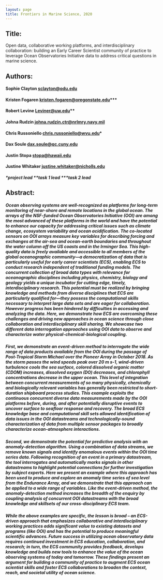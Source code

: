 ```yaml
---
layout: page
title: Frontiers in Marine Science, 2020
---
```


## Title:

Open data, collaborative working platforms, and interdisciplinary collaboration: building an Early Career Scientist community of practice to leverage Ocean Observatories Initiative data to address critical questions in marine science.

## Authors:

#### Sophie Clayton sclayton@odu.edu
#### Kristen Fogaren kristen.fogaren@oregonstate.edu***
#### Robert Levine Leviner@uw.edu**
#### Johna Rudzin johna.rudzin.ctr@nrlmry.navy.mil
#### Chris Russoniello chris.russoniello@wvu.edu*
#### Dax Soule dax.soule@qc.cuny.edu
#### Justin Stopa stopa@hawaii.edu
#### Justine Whitaker justine.whitaker@nicholls.edu

##### *project lead  **task 1 lead  ***task 2 lead

## Abstract:

##### Ocean observing systems are well-recognized as platforms for long-term monitoring of near-shore and remote locations in the global ocean. The arrays of the NSF-funded Ocean Observatories Initiative (OOI) are among the most advanced of these platforms in the world and have the potential to enhance our capacity for addressing critical issues such as climate change, ecosystem variability and ocean acidification. The co-located sensors on OOI arrays measure key variables for describing forcing and exchanges at the air-sea and ocean-earth boundaries and throughout the water column off the US coasts and in the Irminger Sea. This high-quality data is freely available and accessible to all members of the global oceanographic community—a democratization of data that is particularly useful for early career scientists (ECS), enabling ECS to conduct research independent of traditional funding models. The concurrent collection of broad data types with relevance for oceanographic disciplines including physics, chemistry, biology and geology yields a unique incubator for cutting edge, timely, interdisciplinary research. This potential must be realized by bringing knowledge and methods from diverse disciplines that ECS are particularly qualified for—they possess the computational skills necessary to interpret large data sets and are eager for collaboration. However progress has been hindered by difficulties in accessing and analyzing the data. Here, we demonstrate how ECS are overcoming these challenges and driving new approaches in ocean science through close collaboration and interdisciplinary skill sharing. We showcase two different data interrogation approaches using OOI data to observe and characterize water physical-chemical-biological coupling.

##### First, we demonstrate an event-driven method to interrogate the wide range of data products available from the OOI during the passage of Post-Tropical Storm Michael over the Pioneer Array in October 2018. As the storm passes the wind speeds peak over 20 m s-1, wind-driven turbulence cools the sea surface, colored dissolved organic matter (CDOM) increases, dissolved oxygen (DO) decreases, and chlorophyll concentrations decrease in the upper ocean. This level of integration between concurrent measurements of so many physically, chemically and biologically relevant variables has generally been restricted to short-duration shipboard process studies. This example exploits the continuous concurrent diverse data measurements made by the OOI platforms before, during, and after potentially disruptive events to uncover surface to seafloor response and recovery. The broad ECS knowledge base and computational skill sets allowed identification of data issues in the OOI datastreams and technologically-sound characterization of data from multiple sensor packages to broadly characterize ocean-atmosphere interactions.

##### Second, we demonstrate the potential for predictive analysis with an anomaly-detection algorithm. Using a combination of data streams, we remove known signals and identify anomalous events within the OOI time series data. Following recognition of an event in a primary datastream, the tool interrogates and automatically marks signals in other datastreams to highlight potential connections for further investigation by subject experts. Here we present an example where this approach has been used to produce and explore an anomaly time series of sea level from the Endurance Array, and we demonstrate that this approach can be applied to a wide range of variables. Like the event-driven method, the anomaly-detection method increases the breadth of the enquiry by coupling analysis of concurrent OOI datastreams with the broad knowledge and skillsets of our cross-disciplinary ECS team.

##### While the above examples are specific, the lesson is broad – an ECS-driven approach that emphasizes collaborative and interdisciplinary working practices adds significant value to existing datasets and programs (like OOI) and has the potential to produce meaningful scientific advances. Future success in utilizing ocean observatory data requires continued investment in ECS education, collaboration, and research; in turn, the ECS community provides feedback, develops knowledge and builds new tools to enhance the value of the ocean observing systems of today and tomorrow. These findings present an argument for building a community of practice to augment ECS ocean scientist skills and foster ECS collaborations to broaden the context, reach, and societal utility of ocean science.

